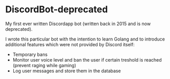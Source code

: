 # DiscordBot-deprecated
My first ever written Discordapp bot (written back in 2015 and is now deprecated).

I wrote this particular bot with the intention to learn Golang and to introduce additional features
which were not provided by Discord itself:

* Temporary bans
* Monitor user voice level and ban the user if certain treshold is reached (prevent raging while gaming)
* Log user messages and store them in the database
